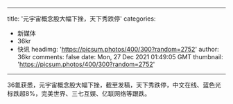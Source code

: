 
---
title: '元宇宙概念股大幅下挫，天下秀跌停'
categories: 
 - 新媒体
 - 36kr
 - 快讯
headimg: 'https://picsum.photos/400/300?random=2752'
author: 36kr
comments: false
date: Mon, 27 Dec 2021 01:49:05 GMT
thumbnail: 'https://picsum.photos/400/300?random=2752'
---

<div>   
36氪获悉，元宇宙概念股大幅下挫，截至发稿，天下秀跌停，中文在线、蓝色光标跌超8%，完美世界、三七互娱、亿联网络等跟跌。  
</div>
            